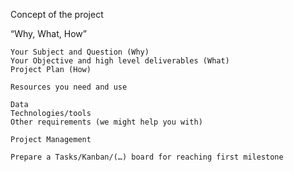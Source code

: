 Concept of the project

   “Why, What, How” 
   
    Your Subject and Question (Why)
    Your Objective and high level deliverables (What)
    Project Plan (How)

    Resources you need and use

    Data
    Technologies/tools
    Other requirements (we might help you with)

    Project Management

    Prepare a Tasks/Kanban/(…) board for reaching first milestone

